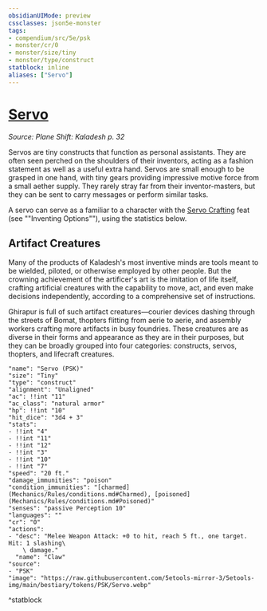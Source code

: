 ```yaml
---
obsidianUIMode: preview
cssclasses: json5e-monster
tags:
- compendium/src/5e/psk
- monster/cr/0
- monster/size/tiny
- monster/type/construct
statblock: inline
aliases: ["Servo"]
---
```

# [Servo](Mechanics\bestiary\construct/servo-psk.md)
*Source: Plane Shift: Kaladesh p. 32*  

Servos are tiny constructs that function as personal assistants. They are often seen perched on the shoulders of their inventors, acting as a fashion statement as well as a useful extra hand. Servos are small enough to be grasped in one hand, with tiny gears providing impressive motive force from a small aether supply. They rarely stray far from their inventor-masters, but they can be sent to carry messages or perform similar tasks.

A servo can serve as a familiar to a character with the [Servo Crafting](Mechanics/feats/servo-crafting-psk.md) feat (see ""Inventing Options""), using the statistics below.

## Artifact Creatures

Many of the products of Kaladesh's most inventive minds are tools meant to be wielded, piloted, or otherwise employed by other people. But the crowning achievement of the artificer's art is the imitation of life itself, crafting artificial creatures with the capability to move, act, and even make decisions independently, according to a comprehensive set of instructions.

Ghirapur is full of such artifact creatures—courier devices dashing through the streets of Bomat, thopters flitting from aerie to aerie, and assembly workers crafting more artifacts in busy foundries. These creatures are as diverse in their forms and appearance as they are in their purposes, but they can be broadly grouped into four categories: constructs, servos, thopters, and lifecraft creatures.

```statblock
"name": "Servo (PSK)"
"size": "Tiny"
"type": "construct"
"alignment": "Unaligned"
"ac": !!int "11"
"ac_class": "natural armor"
"hp": !!int "10"
"hit_dice": "3d4 + 3"
"stats":
- !!int "4"
- !!int "11"
- !!int "12"
- !!int "3"
- !!int "10"
- !!int "7"
"speed": "20 ft."
"damage_immunities": "poison"
"condition_immunities": "[charmed](Mechanics/Rules/conditions.md#Charmed), [poisoned](Mechanics/Rules/conditions.md#Poisoned)"
"senses": "passive Perception 10"
"languages": ""
"cr": "0"
"actions":
- "desc": "Melee Weapon Attack: +0 to hit, reach 5 ft., one target. Hit: 1 slashing\
    \ damage."
  "name": "Claw"
"source":
- "PSK"
"image": "https://raw.githubusercontent.com/5etools-mirror-3/5etools-img/main/bestiary/tokens/PSK/Servo.webp"
```
^statblock